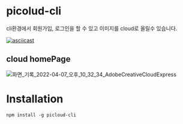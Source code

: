 # picolud-cli
cli환경에서 회원가입, 로그인을 할 수 있고 이미지를 cloud로 올릴수 있습니다.

[![asciicast](https://asciinema.org/a/59xLZobIb0jCf1wI0EHlYi3Z9.svg)](https://asciinema.org/a/59xLZobIb0jCf1wI0EHlYi3Z9)

## cloud homePage
![화면_기록_2022-04-07_오후_10_32_34_AdobeCreativeCloudExpress](https://user-images.githubusercontent.com/84739055/162211509-b964482d-c76d-4967-9753-da2d6e004b4c.gif)

# Installation
` npm install -g picloud-cli `
